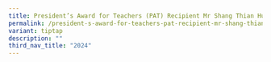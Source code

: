 ```yaml
---
title: President’s Award for Teachers (PAT) Recipient Mr Shang Thian Huat, HOD PE, CCA
permalink: /president-s-award-for-teachers-pat-recipient-mr-shang-thian-huat-hod-pe-cca/
variant: tiptap
description: ""
third_nav_title: "2024"
---
```

